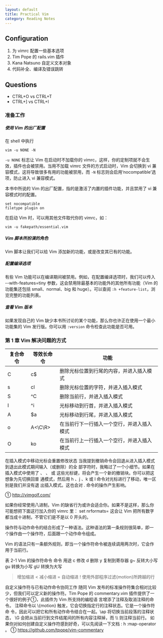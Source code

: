 ```yaml
---
layout: default
title: Practical Vim
category: Reading Notes
---
```


## Configuration

1. 为 vimrc 配置一些基本选项
2. Tim Pope 的 rails.vim 插件
3. Kana Natsuno 自定义文本对象
4. 代码补全、编译及错误跳转

## Questions

- CTRL+O vs CTRL+T
- CTRL+] vs CTRL+I

### 准备工作

##### 使用 Vim 的出厂配置

在 shell 中执行

    vim -u NONE -N

`-u NONE` 标志让 Vim 在启动时不加载你的 vimrc，这样，你的定制项就不会生效，插件也会被禁用。当用不加载 vimrc 文件的方式启动时，Vim 会切换到 vi 兼容模式，这将导致很多有用的功能被禁用，而 `-N` 标志则会启用‘nocompatible’选项，防止进入 vi 兼容模式。

本书中所说的 Vim 的出厂配置，指的是激活了内置的插件功能，并且禁用了 vi 兼容模式时的配置。

    set nocompatible
    filetype plugin on

在启动 Vim 时，可以用其他文件取代你的 vimrc，如：

    vim -u fakepath/essential.vim

##### Vim 脚本所扮演的角色

Vim 脚本让我们可以给 Vim 添加新的功能，或是改变其已有的功能。

##### 配置编译选项

有些 Vim 功能可以在编译期间被禁用。例如，在配置编译选项时，我们可以传入 --with-features=tiny 参数，这会禁用除最基本的功能外的其他所有功能（Vim 的功能集还包括 small、normal、big 和 huge）。可以查阅 `:h +feature-list`，浏览完整的功能列表。

##### 查看 Vim 版本

如果发现自己的 Vim 缺少本书所讨论的某个功能，那么你也许正在使用一个最小功能集的 Vim 发行版。你可以用 `:version` 命令检查此功能是否可用。

### 第 1 章 Vim 解决问题的方式

|复合命令|等效长命令|功能|
|--------|----------|------------------------------------------|
|C       |c\$       |删除光标位置到行尾的内容，并进入插入模式  |
|s       |cl        |删除光标位置的字符，并进入插入模式        |
|S       |^C        |删除当前行，并进入插入模式                |
|I       |^i        |光标移动到行首，并进入插入模式            |
|A       |$a        |光标移动到行尾，并进入插入模式            |
|o       |A\<\C\R\>   |在当前行下一行插入一个空行，并进入插入模式|
|O       |ko        |在当前行上一行插入一个空行，并进入插入模式|

在插入模式中移动光标会重置修改状态
当我提到撤销命令会回退从进入插入模式到退出此模式期间输入（或删除）的全
部字符时，我略过了一个小细节。如果在插入模式中使用了 <Up> 、<Down> 、<Left>
或 <Right> 这些光标键，将会产生一个新的撤销块。你可以把这想象为先切换回普
通模式，然后用 h 、j 、k 或 l 命令对光标进行了移动，唯一区别是我们并没有退
出插入模式。这也会对 . 命令的操作产生影响。

① http://vimgolf.com/


如果你经常使用八进制，Vim 的缺省行为或许会适合你。如果不是这样，那么你
可能想把下面这行加入你的 vimrc 里：
set nrformats=
这会让 Vim 把所有数字都当成十进制，不管它们是不是以 0 开头的。


操作符与动作命令的结合形成了一种语法。这种语法的第一条规则很简单，即一
个操作由一个操作符，后面跟一个动作命令组成。

Vim 的语法只有一条额外规则，即当一个操作符命令被连续调用两次时，它会作
用于当前行。

表 2-1 Vim 的操作符命令
命令 用途
c 修改
d 删除
y 复制到寄存器
g~ 反转大小写
gu 转换为小写
gU 转换为大写
> 增加缩进
< 减小缩进
= 自动缩进
! 使用外部程序过滤{motion}所跨越的行


自定义操作符与已有动作命令协同工作
随同 Vim 发布的标准操作符集合相对比较少，但我们可以定义新的操作符。Tim
Pope 的 commentary.vim 插件提供了一个很好的例子①，此插件为 Vim 所支持的编程语
言增添了注释及取消注释的命令。
注释命令以 \\{motion} 触发，它会切换指定行的注释状态。它是一个操作符命
令，因此可以把它和所有动作命令结合在一起。\\ap 将切换当前段落的注释状态，
\\G 会把从当前行到文件结尾间的所有内容注释掉，而 \\\ 则注释当前行。
如果你对如何创建自定义操作符感到好奇，可以先阅读一下文档 : h :map-operator 。
① https://github.com/tpope/vim-commentary
